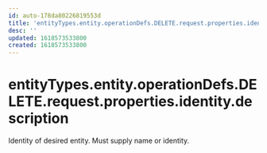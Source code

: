 ```yaml
---
id: auto-178da80226819553d
title: 'entityTypes.entity.operationDefs.DELETE.request.properties.identity.description'
desc: ''
updated: 1618573533800
created: 1618573533800
---
```

# entityTypes.entity.operationDefs.DELETE.request.properties.identity.description

Identity of desired entity. Must supply name or identity.